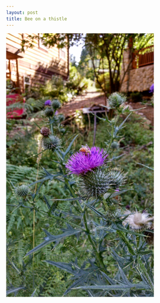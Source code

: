 ```yaml
---
layout: post
title: Bee on a thistle
---
```


<img src="/images/IMG_20140803_171131550_HDR.jpg" width="400px">
